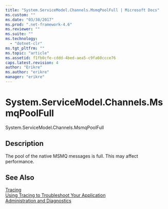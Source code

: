 ```yaml
---
title: "System.ServiceModel.Channels.MsmqPoolFull | Microsoft Docs"
ms.custom: ""
ms.date: "03/30/2017"
ms.prod: ".net-framework-4.6"
ms.reviewer: ""
ms.suite: ""
ms.technology: 
  - "dotnet-clr"
ms.tgt_pltfrm: ""
ms.topic: "article"
ms.assetid: f1fb0cfe-cddd-4bed-aea5-c9fa60ccce76
caps.latest.revision: 4
author: "Erikre"
ms.author: "erikre"
manager: "erikre"
---
```

# System.ServiceModel.Channels.MsmqPoolFull
System.ServiceModel.Channels.MsmqPoolFull  
  
## Description  
 The pool of the native MSMQ messages is full. This may affect performance.  
  
## See Also  
 [Tracing](../../../../../docs/framework/wcf/diagnostics/tracing/tracing.md)   
 [Using Tracing to Troubleshoot Your Application](../../../../../docs/framework/wcf/diagnostics/tracing/using-tracing-to-troubleshoot-your-application.md)   
 [Administration and Diagnostics](../../../../../docs/framework/wcf/diagnostics/administration-and-diagnostics.md)
